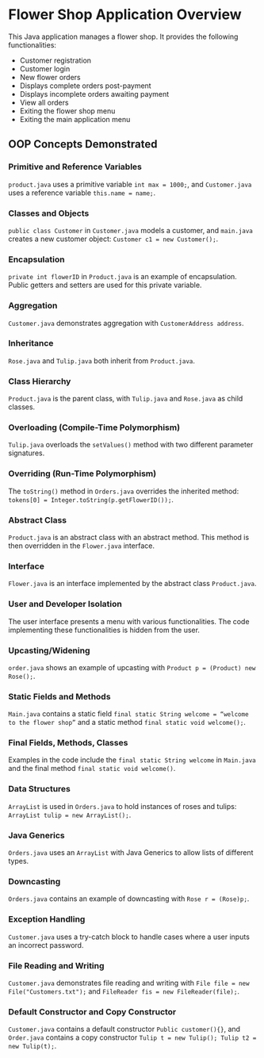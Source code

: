# Flower Shop Application Overview

This Java application manages a flower shop. It provides the following functionalities:

- Customer registration
- Customer login
- New flower orders
- Displays complete orders post-payment
- Displays incomplete orders awaiting payment
- View all orders
- Exiting the flower shop menu
- Exiting the main application menu

## OOP Concepts Demonstrated

### Primitive and Reference Variables

`product.java` uses a primitive variable `int max = 1000;`, and `Customer.java` uses a reference variable `this.name = name;`.

### Classes and Objects

`public class Customer` in `Customer.java` models a customer, and `main.java` creates a new customer object: `Customer c1 = new Customer();`.

### Encapsulation

`private int flowerID` in `Product.java` is an example of encapsulation. Public getters and setters are used for this private variable.

### Aggregation

`Customer.java` demonstrates aggregation with `CustomerAddress address`.

### Inheritance

`Rose.java` and `Tulip.java` both inherit from `Product.java`.

### Class Hierarchy

`Product.java` is the parent class, with `Tulip.java` and `Rose.java` as child classes.

### Overloading (Compile-Time Polymorphism)

`Tulip.java` overloads the `setValues()` method with two different parameter signatures.

### Overriding (Run-Time Polymorphism)

The `toString()` method in `Orders.java` overrides the inherited method: `tokens[0] = Integer.toString(p.getFlowerID());`.

### Abstract Class

`Product.java` is an abstract class with an abstract method. This method is then overridden in the `Flower.java` interface.

### Interface

`Flower.java` is an interface implemented by the abstract class `Product.java`.

### User and Developer Isolation

The user interface presents a menu with various functionalities. The code implementing these functionalities is hidden from the user.

### Upcasting/Widening

`order.java` shows an example of upcasting with `Product p = (Product) new Rose();`.

### Static Fields and Methods

`Main.java` contains a static field `final static String welcome = “welcome to the flower shop”` and a static method `final static void welcome();`.

### Final Fields, Methods, Classes

Examples in the code include the `final static String welcome` in `Main.java` and the final method `final static void welcome()`.

### Data Structures

`ArrayList` is used in `Orders.java` to hold instances of roses and tulips: `ArrayList tulip = new ArrayList();`.

### Java Generics

`Orders.java` uses an `ArrayList` with Java Generics to allow lists of different types.

### Downcasting

`Orders.java` contains an example of downcasting with `Rose r = (Rose)p;`.

### Exception Handling

`Customer.java` uses a try-catch block to handle cases where a user inputs an incorrect password.

### File Reading and Writing

`Customer.java` demonstrates file reading and writing with `File file = new File("Customers.txt");` and `FileReader fis = new FileReader(file);`.

### Default Constructor and Copy Constructor

`Customer.java` contains a default constructor `Public customer(){}`, and `Order.java` contains a copy constructor `Tulip t = new Tulip(); Tulip t2 = new Tulip(t);`.







